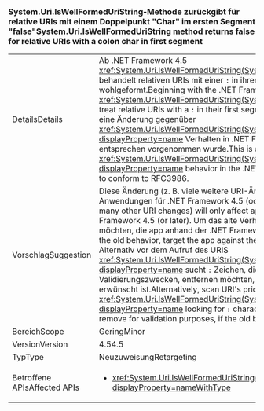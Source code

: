 ### <a name="systemuriiswellformeduristring-method-returns-false-for-relative-uris-with-a-colon-char-in-first-segment"></a><span data-ttu-id="b353c-101">System.Uri.IsWellFormedUriString-Methode zurückgibt für relative URIs mit einem Doppelpunkt "Char" im ersten Segment "false"</span><span class="sxs-lookup"><span data-stu-id="b353c-101">System.Uri.IsWellFormedUriString method returns false for relative URIs with a colon char in first segment</span></span>

|   |   |
|---|---|
|<span data-ttu-id="b353c-102">Details</span><span class="sxs-lookup"><span data-stu-id="b353c-102">Details</span></span>|<span data-ttu-id="b353c-103">Ab .NET Framework 4.5 <xref:System.Uri.IsWellFormedUriString(System.String,System.UriKind)> behandelt relativen URIs mit einer <code>:</code> in ihren ersten Segment nicht wohlgeformt.</span><span class="sxs-lookup"><span data-stu-id="b353c-103">Beginning with the .NET Framework 4.5, <xref:System.Uri.IsWellFormedUriString(System.String,System.UriKind)> will treat relative URIs with a <code>:</code> in their first segment as not well formed.</span></span> <span data-ttu-id="b353c-104">Dies ist eine Änderung gegenüber <xref:System.Uri.IsWellFormedUriString(System.String,System.UriKind)?displayProperty=name> Verhalten in .NET Framework 4.0, die an RFC3986 entsprechen vorgenommen wurde.</span><span class="sxs-lookup"><span data-stu-id="b353c-104">This is a change from <xref:System.Uri.IsWellFormedUriString(System.String,System.UriKind)?displayProperty=name> behavior in the .NET Framework 4.0 that was made to conform to RFC3986.</span></span>|
|<span data-ttu-id="b353c-105">Vorschlag</span><span class="sxs-lookup"><span data-stu-id="b353c-105">Suggestion</span></span>|<span data-ttu-id="b353c-106">Diese Änderung (z. B. viele weitere URI-Änderungen) wirkt sich nur auf Anwendungen für .NET Framework 4.5 (oder höher) aus.</span><span class="sxs-lookup"><span data-stu-id="b353c-106">This change (like many other URI changes) will only affect applications targeting the .NET Framework 4.5 (or later).</span></span> <span data-ttu-id="b353c-107">Um das alte Verhalten weiterhin verwenden möchten, die app anhand der .NET Framework 4.0 als Ziel.</span><span class="sxs-lookup"><span data-stu-id="b353c-107">To keep using the old behavior, target the app against the .NET Framework 4.0.</span></span> <span data-ttu-id="b353c-108">Scan Alternativ vor dem Aufruf des URIS <xref:System.Uri.IsWellFormedUriString(System.String,System.UriKind)?displayProperty=name> sucht <code>:</code> Zeichen, die Sie möglicherweise zu Validierungszwecken, entfernen möchten, wenn das alte Verhalten erwünscht ist.</span><span class="sxs-lookup"><span data-stu-id="b353c-108">Alternatively, scan URI's prior to calling <xref:System.Uri.IsWellFormedUriString(System.String,System.UriKind)?displayProperty=name> looking for <code>:</code> characters that you may want to remove for validation purposes, if the old behavior is desirable.</span></span>|
|<span data-ttu-id="b353c-109">Bereich</span><span class="sxs-lookup"><span data-stu-id="b353c-109">Scope</span></span>|<span data-ttu-id="b353c-110">Gering</span><span class="sxs-lookup"><span data-stu-id="b353c-110">Minor</span></span>|
|<span data-ttu-id="b353c-111">Version</span><span class="sxs-lookup"><span data-stu-id="b353c-111">Version</span></span>|<span data-ttu-id="b353c-112">4.5</span><span class="sxs-lookup"><span data-stu-id="b353c-112">4.5</span></span>|
|<span data-ttu-id="b353c-113">Typ</span><span class="sxs-lookup"><span data-stu-id="b353c-113">Type</span></span>|<span data-ttu-id="b353c-114">Neuzuweisung</span><span class="sxs-lookup"><span data-stu-id="b353c-114">Retargeting</span></span>|
|<span data-ttu-id="b353c-115">Betroffene APIs</span><span class="sxs-lookup"><span data-stu-id="b353c-115">Affected APIs</span></span>|<ul><li><xref:System.Uri.IsWellFormedUriString(System.String,System.UriKind)?displayProperty=nameWithType></li></ul>|

